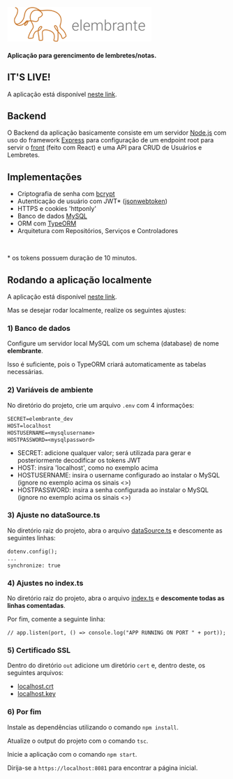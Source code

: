<img src='./src/images/ElembranteLogo.png' width=330>

#### Aplicação para gerencimento de lembretes/notas.

## IT'S LIVE!

A aplicação está disponível [neste link](https://elembrante.vercel.app/).

## Backend

O Backend da aplicação basicamente consiste em um servidor [Node.js](https://nodejs.org/en) com uso do framework [Express](https://expressjs.com/pt-br/) para configuração de um endpoint root para servir o [front](https://github.com/jtspinelli/elembrante-react) (feito com React) e uma API para CRUD de Usuários e Lembretes.

## Implementações

- Criptografia de senha com [bcrypt](https://www.npmjs.com/package/bcrypt)
- Autenticação de usuário com JWT* ([jsonwebtoken](https://www.npmjs.com/package/jsonwebtoken))
- HTTPS e cookies 'httponly'
- Banco de dados [MySQL](https://www.mysql.com/)
- ORM com [TypeORM](https://typeorm.io/)
- Arquitetura com Repositórios, Serviços e Controladores

<br>

\* os tokens possuem duração de 10 minutos.

## Rodando a aplicação localmente

A aplicação está disponível [neste link](https://elembrante.vercel.app/).

Mas se desejar rodar localmente, realize os seguintes ajustes:

### 1) Banco de dados

Configure um servidor local MySQL com um schema (database) de nome **elembrante**.

Isso é suficiente, pois o TypeORM criará automaticamente as tabelas necessárias.

### 2) Variáveis de ambiente

No diretório do projeto, crie um arquivo `.env` com 4 informações:

```
SECRET=elembrante_dev 
HOST=localhost
HOSTUSERNAME=<mysqlusername>
HOSTPASSWORD=<mysqlpassword>
```

- SECRET: adicione qualquer valor; será utilizada para gerar e posteriormente decodificar os tokens JWT
- HOST: insira 'localhost', como no exemplo acima
- HOSTUSERNAME: insira o username configurado ao instalar o MySQL (ignore no exemplo acima os sinais <>)
- HOSTPASSWORD: insira a senha configurada ao instalar o MySQL (ignore no exemplo acima os sinais <>)

### 3) Ajuste no dataSource.ts

No diretório raiz do projeto, abra o arquivo [dataSource.ts](https://github.com/jtspinelli/elembrante-backend/blob/master/src/dataSource.ts#L7) e descomente as seguintes linhas:

```JS
dotenv.config();
...
synchronize: true
```

### 4) Ajustes no index.ts

No diretório raiz do projeto, abra o arquivo [index.ts](https://github.com/jtspinelli/elembrante-backend/blob/master/src/index.ts) e **descomente todas as linhas comentadas**.

Por fim, comente a seguinte linha:

```JS
// app.listen(port, () => console.log("APP RUNNING ON PORT " + port));
```

### 5) Certificado SSL

Dentro do diretório `out` adicione um diretório `cert` e, dentro deste, os seguintes arquivos:

- [localhost.crt](https://drive.google.com/file/d/1veFWsZAqIo8ImnMF0Uj_a1uQO7L3lqNO/view?usp=share_link)
- [localhost.key](https://drive.google.com/file/d/1dSiFidCFtZv171C3JIZVe0TAC20KnEaH/view?usp=share_link)


### 6) Por fim

Instale as dependências utilizando o comando `npm install`.

Atualize o output do projeto com o comando `tsc`.

Inicie a aplicação com o comando `npm start`.

Dirija-se a `https://localhost:8081` para encontrar a página inicial.


